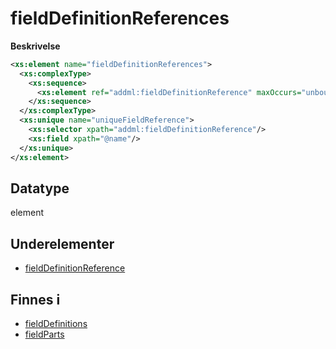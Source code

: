# fieldDefinitionReferences

**Beskrivelse**

```xml
<xs:element name="fieldDefinitionReferences">
  <xs:complexType>
    <xs:sequence>
      <xs:element ref="addml:fieldDefinitionReference" maxOccurs="unbounded"/>
    </xs:sequence>
  </xs:complexType>
  <xs:unique name="uniqueFieldReference">
    <xs:selector xpath="addml:fieldDefinitionReference"/>
    <xs:field xpath="@name"/>
  </xs:unique>
</xs:element>
```

## Datatype
element


## Underelementer
* [fieldDefinitionReference](fieldDefinitionReference.md)

## Finnes i
* [fieldDefinitions](fieldDefinitions.md)
* [fieldParts](fieldParts.md)